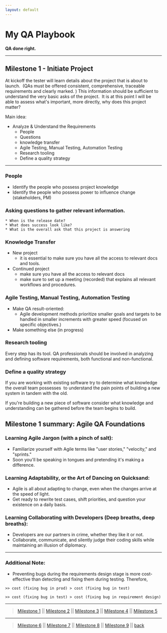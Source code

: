 ```yaml
---
layout: default
---
```

<h1> My QA Playbook</h1>
<b>QA done right.</b>

***

## Milestone 1 - Initiate Project

At kickoff the tester will learn details about the project that is about to launch. 
(QAs must be offered consistent, comprehensive, traceable requirements and clearly marked. )
This information should be sufficient to understand the very basic asks of the project. 
It is at this point I will be able to assess what's important, more directly, why does this project matter? 

Main idea:
- Analyze & Understand the Requirements
    * People
    * Questions
    * knowledge transfer
    * Agile Testing, Manual Testing, Automation Testing
    * Research tooling
    * Define a quality strategy

***  

### People
  - Identify the people who possess project knowledge 
  - Identify the people who possess power to influence change (stakeholders, PM)

### Asking questions to gather relevant information.
    * When is the release date?
    * What does success look like?
    * What is the overall ask that this project is answering

### Knowledge Transfer

- New project
    * it is essential to make sure you have all the access to relevant docs
      and tools.
- Continued project
    * make sure you have all the access to relevant docs
    * make sure to set up a meeting (recorded) that explains all relevant workflows and procedures.

### Agile Testing, Manual Testing, Automation Testing
- Make QA result-oriented:
  * Agile development methods prioritize smaller goals and targets to be handled in smaller increments with greater speed (focused on specific objectives.) 
- Make something else (in progress)
    
### Research tooling
Every step has its tool.
QA professionals should be involved in analyzing and defining software requirements,
both functional and non-functional.

### Define a quality strategy
If you are working with existing software try to determine what knowledge the overall team possesses 
to understand the pain points of building a new system in tandem with the old. 

If you're building a new piece of software consider what knowledge and understanding can be gathered before the team begins to build. 

## Milestone 1 summary: Agile QA Foundations
### Learning Agile Jargon (with a pinch of salt):
* Familiarize yourself with Agile terms like "user stories," "velocity," and "sprints." 
* Soon you'll be speaking in tongues and pretending it's making a difference.

### Learning Adaptability, or the Art of Dancing on Quicksand:
* Agile is all about adapting to change, even when the changes arrive at the speed of light. 
* Get ready to rewrite test cases, shift priorities, and question your existence on a daily basis.

### Learning Collaborating with Developers (Deep breaths, deep breaths):
* Developers are our partners in crime, whether they like it or not. 
* Collaborate, communicate, and silently judge their coding skills while maintaining an illusion of diplomacy.



***

### Additional Note:
- Preventing bugs during the requirements design stage is more cost-effective than detecting and fixing them during testing.
Therefore,

```
>> cost (fixing bug in prod) > cost (fixing bug in test)

>> cost (fixing bug in test) > cost (fixing bug in requirement design)
```

***
> [Milestone 1](./playbook/01.html) || [Milestone 2](./02.html) || [Milestone 3](./03.html) || [Milestone 4](./04.html) || [Milestone 5](05.html) 

***
> [Milestone 6](06.html) || [Milestone 7](07.html) || [Milestone 8](08.html) || [Milestone 9](09.html) ||  [back](../)

